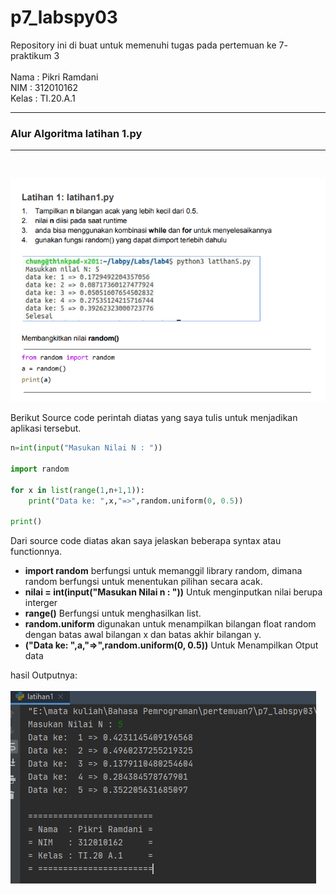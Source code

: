 # p7_labspy03
Repository ini di buat untuk memenuhi tugas pada pertemuan ke 7- praktikum 3 <br><br>
Nama    : Pikri Ramdani<br>
NIM     : 312010162<br>
Kelas   : TI.20.A.1<br>
<hr>

### Alur Algoritma latihan 1.py
<hr>
<br>

![latihan 1](gambar/soallatihan1.PNG)<br>

Berikut Source code perintah diatas yang saya tulis untuk menjadikan aplikasi tersebut.

``` python
n=int(input("Masukan Nilai N : "))

import random

for x in list(range(1,n+1,1)):
    print("Data ke: ",x,"=>",random.uniform(0, 0.5))

print()
```
Dari source code diatas akan saya jelaskan beberapa syntax atau functionnya.
 
 *  **import random** berfungsi untuk memanggil library random, dimana random berfungsi untuk menentukan pilihan secara acak.
 *  **nilai = int(input("Masukan Nilai n : "))** Untuk menginputkan nilai berupa interger
 *  **range()** Berfungsi untuk menghasilkan list.
 *  **random.uniform** digunakan untuk menampilkan bilangan float random dengan batas awal bilangan x dan batas akhir bilangan y.
 *  **("Data ke: ",a,"=>",random.uniform(0, 0.5))** Untuk Menampilkan Otput data
 
 hasil Outputnya:<br><br>
 ![hasil outputan latihan 1](gambar/output1.PNG)
 

    
    
    
    
    
